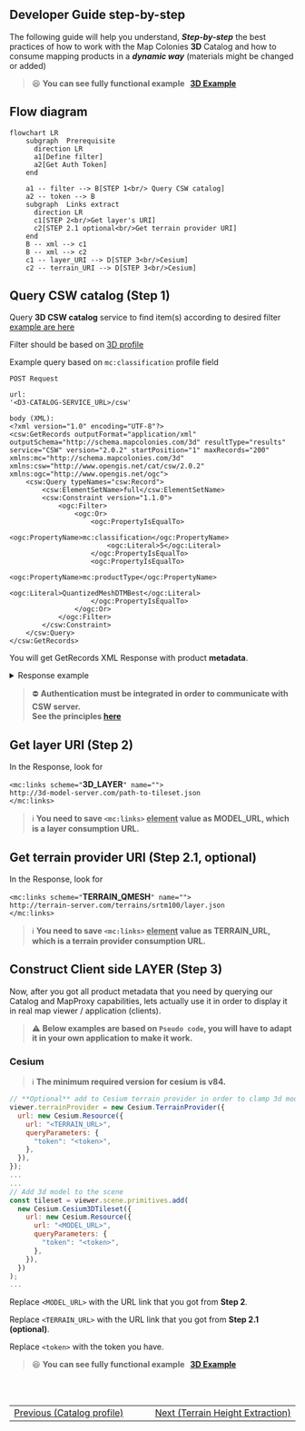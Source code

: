## Developer Guide step-by-step <!-- {docsify-ignore} -->
The following guide will help you understand, ***Step-by-step*** the best practices of how to work with the Map Colonies **3D** Catalog and how to consume mapping products in a ***dynamic way*** (materials might be changed or added)

> :satisfied: **You can see fully functional example &nbsp; [3D Example](.//assets/examples/3d/index.html)**


## Flow diagram
```mermaid
flowchart LR
    subgraph  Prerequisite
      direction LR
      a1[Define filter]
      a2[Get Auth Token]
    end

    a1 -- filter --> B[STEP 1<br/> Query CSW catalog]
    a2 -- token --> B
    subgraph  Links extract
      direction LR
      c1[STEP 2<br/>Get layer's URI]
      c2[STEP 2.1 optional<br/>Get terrain provider URI]
    end
    B -- xml --> c1
    B -- xml --> c2
    c1 -- layer_URI --> D[STEP 3<br/>Cesium]
    c2 -- terrain_URI --> D[STEP 3<br/>Cesium]
```

## Query CSW catalog (Step 1)
Query **3D CSW catalog** service to find item(s) according to desired filter [example are here](/catalog-information/query-examples.md)

Filter should be based on [3D profile](/catalog-information/v1_0/3d_profile.md)

Example query based on `mc:classification` profile field
```
POST Request

url:
'<D3-CATALOG-SERVICE_URL>/csw'

body (XML):
<?xml version="1.0" encoding="UTF-8"?>
<csw:GetRecords outputFormat="application/xml"  outputSchema="http://schema.mapcolonies.com/3d" resultType="results" service="CSW" version="2.0.2" startPosition="1" maxRecords="200" xmlns:mc="http://schema.mapcolonies.com/3d" xmlns:csw="http://www.opengis.net/cat/csw/2.0.2" xmlns:ogc="http://www.opengis.net/ogc">
    <csw:Query typeNames="csw:Record">
        <csw:ElementSetName>full</csw:ElementSetName>
        <csw:Constraint version="1.1.0">
            <ogc:Filter>
                <ogc:Or>
                    <ogc:PropertyIsEqualTo>
                        <ogc:PropertyName>mc:classification</ogc:PropertyName>
                        <ogc:Literal>5</ogc:Literal>
                    </ogc:PropertyIsEqualTo>
                    <ogc:PropertyIsEqualTo>
                        <ogc:PropertyName>mc:productType</ogc:PropertyName>
                        <ogc:Literal>QuantizedMeshDTMBest</ogc:Literal>
                    </ogc:PropertyIsEqualTo>
                </ogc:Or>
            </ogc:Filter>
        </csw:Constraint>
    </csw:Query>
</csw:GetRecords>
```

You will get GetRecords XML Response with product **metadata**.

<details>
  <summary>Response example</summary>

```xml
    <?xml version="1.0" encoding="UTF-8"?>
    <!-- pycsw 2.7.dev0 -->
    <csw:GetRecordsResponse xmlns:csw="http://www.opengis.net/cat/csw/2.0.2" xmlns:dc="http://purl.org/dc/elements/1.1/" xmlns:dct="http://purl.org/dc/terms/" xmlns:gmd="http://www.isotc211.org/2005/gmd" xmlns:gml="http://www.opengis.net/gml" xmlns:mc="http://schema.mapcolonies.com/3d" xmlns:ows="http://www.opengis.net/ows" xmlns:xs="http://www.w3.org/2001/XMLSchema" xmlns:xsi="http://www.w3.org/2001/XMLSchema-instance" version="2.0.2" xsi:schemaLocation="http://www.opengis.net/cat/csw/2.0.2 http://schemas.opengis.net/csw/2.0.2/CSW-discovery.xsd">
    <csw:SearchStatus timestamp="2022-03-27T06:45:54Z" />
    <csw:SearchResults numberOfRecordsMatched="2" numberOfRecordsReturned="2" nextRecord="0" recordSchema="http://schema.mapcolonies.com/3d" elementSet="full">
        <mc:MC3DRecord>
            <mc:accuracyLEP90>999.0</mc:accuracyLEP90>
            <mc:classification>5</mc:classification>
            <mc:footprint>{"type":"Polygon","coordinates":[[[31.2603,33.4345],[31.2603,34.4888],[32.3353,34.4888],[32.3353,33.4345],[31.2603,33.4345]]]}</mc:footprint>
            <mc:geographicArea>ישראל</mc:geographicArea>
            <mc:maxHorizontalAccuracyCE90>999.0</mc:maxHorizontalAccuracyCE90>
            <mc:id>c2bbeeee-6081-4e69-918c-287f48ea244d</mc:id>
            <mc:links scheme="3D_LAYER" name="" description="">http://model-server-3d/15211-65da-4523-9d6f-08016ad51b0d/tileset.json</mc:links>
            <mc:producerName>DAVID</mc:producerName>
            <mc:productBBox>31.2603,33.4345,32.3353,34.4888</mc:productBBox>
            <mc:productId>c2bbeeee-6081-4e69-918c-287f48ea244d</mc:productId>
            <mc:productName>מודל פריז</mc:productName>
            <mc:productType>3DPhotoRealistic</mc:productType>
            <mc:productVersion>1</mc:productVersion>
            <mc:productionMethod>photogrammetric</mc:productionMethod>
            <mc:productionSystem>P-30</mc:productionSystem>
            <mc:productionSystemVersion>1</mc:productionSystemVersion>
            <mc:region>צפון</mc:region>
            <mc:sensors>sensor1</mc:sensors>
            <mc:imagingTimeEndUTC>2022-06-15T10:39:00Z</mc:imagingTimeEndUTC>
            <mc:imagingTimeBeginUTC>2022-06-15T10:39:00Z</mc:imagingTimeBeginUTC>
            <mc:SRS>4567</mc:SRS>
            <mc:SRSName>WGS24GEO</mc:SRSName>
            <mc:type>RECORD_3D</mc:type>
            <ows:BoundingBox crs="urn:x-ogc:def:crs:EPSG:6.11:4326" dimensions="2">
                <ows:LowerCorner>33.4345 31.2603</ows:LowerCorner>
                <ows:UpperCorner>34.4888 32.3353</ows:UpperCorner>
            </ows:BoundingBox>
        </mc:MC3DRecord>
        <mc:MC3DRecord>
            <mc:accuracyLEP90>999.0</mc:accuracyLEP90>
            <mc:classification>6</mc:classification>
            <mc:creationDateUTC>2022-06-15</mc:creationDateUTC>
            <mc:description>srtm100</mc:description>
            <mc:footprint>{"type":"Polygon","coordinates":[[[35.2670012825,32.5856881598],[35.2670012825,32.6300363309],[35.3105702702,32.6300363309],[35.3105702702,32.5856881598],[35.2670012825,32.5856881598]]]}</mc:footprint>
            <mc:geographicArea>North</mc:geographicArea>
            <mc:maxHorizontalAccuracyCE90>999.0</mc:maxHorizontalAccuracyCE90>
            <mc:id>11111111-1111-1111-1111-111111111111</mc:id>
            <mc:links scheme="TERRAIN_QMESH" name="" description="">http://terrain-server.com/terrains/srtm100/layer.json</mc:links>
            <mc:producerName>MIKI</mc:producerName>
            <mc:productBBox>35.2670012825,32.5856881598,35.3105702702,32.6300363309</mc:productBBox>
            <mc:productId>11111111-1111-1111-1111-111111111111</mc:productId>
            <mc:productName>srtm100</mc:productName>
            <mc:productType>QuantizedMeshDTMBest</mc:productType>
            <mc:productVersion>1</mc:productVersion>
            <mc:productionMethod></mc:productionMethod>
            <mc:productionSystem></mc:productionSystem>
            <mc:productionSystemVersion>1</mc:productionSystemVersion>
            <mc:region>Israel</mc:region>
            <mc:sensors>UNDEFINED</mc:sensors>
            <mc:imagingTimeEndUTC>2022-06-15</mc:imagingTimeEndUTC>
            <mc:imagingTimeBeginUTC>2022-06-15</mc:imagingTimeBeginUTC>
            <mc:SRS>4326</mc:SRS>
            <mc:SRSName>WGS84GEO</mc:SRSName>
            <mc:type>RECORD_3D</mc:type>
            <ows:BoundingBox crs="urn:x-ogc:def:crs:EPSG:6.11:4326" dimensions="2">
                <ows:LowerCorner>32.5856881598 35.2670012825</ows:LowerCorner>
                <ows:UpperCorner>32.6300363309 35.3105702702</ows:UpperCorner>
            </ows:BoundingBox>
        </mc:MC3DRecord>
    </csw:SearchResults>
    </csw:GetRecordsResponse>
```
</details>

> :no_entry: **Authentication must be integrated in order to communicate with CSW server.**<br/>
> **See the principles [here](/ogc-protocols/ogc-csw-auth.md)**

## Get layer URI (Step 2)
In the Response, look for

`<mc:links scheme="`<strong>3D_LAYER</strong>`" name="">` <br/>
  `http://3d-model-server.com/path-to-tileset.json` <br/>
`</mc:links>`

> :information_source: **You need to save `<mc:links>` <u>element</u> value as MODEL_URL, which is a layer consumption URL.**

## Get terrain provider URI (Step 2.1, optional)
In the Response, look for

`<mc:links scheme="`<strong>TERRAIN_QMESH</strong>`" name="">` <br/>
  `http://terrain-server.com/terrains/srtm100/layer.json` <br/>
`</mc:links>`

> :information_source: **You need to save `<mc:links>` <u>element</u> value as TERRAIN_URL, which is a terrain provider consumption URL.**

## Construct Client side LAYER (Step 3)
Now, after you got all product metadata that you need by querying our Catalog and MapProxy capabilities, lets actually use it in order to display it in real map viewer / application (clients).
> :warning: **Below examples are based on `Pseudo code`, you will have to adapt it in your own application to make it work.**

### Cesium

> :information_source: **The minimum required version for cesium is v84.**

```javascript
// **Optional** add to Cesium terrain provider in order to clamp 3d models to the ground
viewer.terrainProvider = new Cesium.TerrainProvider({
  url: new Cesium.Resource({
    url: "<TERRAIN_URL>",
    queryParameters: {
      "token": "<token>",
    },
  }),
});
...
...
// Add 3d model to the scene
const tileset = viewer.scene.primitives.add(
  new Cesium.Cesium3DTileset({
    url: new Cesium.Resource({
      url: "<MODEL_URL>",
      queryParameters: {
        "token": "<token>",
      },
    }),
  })
);
...
```
Replace `<MODEL_URL>` with the URL link that you got from **Step 2**.

Replace `<TERRAIN_URL>` with the URL link that you got from **Step 2.1 (optional)**.

Replace `<token>` with the token you have.

> :satisfied: **You can see fully functional example &nbsp; [3D Example](.//assets/examples/3d/index.html)**

<br/>
<br/>
<table style=" width: 100%; display: table !important;">
    <tbody>
        <tr>
            <td align="left">
                <a href="#/catalog-information/v2_0/3d_profile">Previous (Catalog profile)</a>
            </td>
            <td align="right">
              <a href="#/getting-started/3d/3d_terrain_height_extraction">Next (Terrain Height Extraction)</a>
            </td>
        </tr>
    </tbody>
</table>
